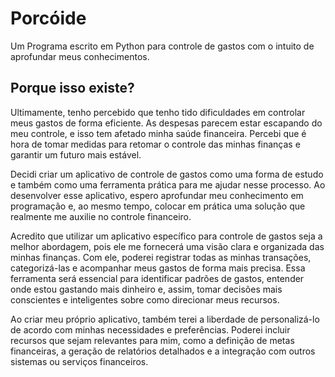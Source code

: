 # Porcóide
 Um Programa escrito em Python para controle de gastos com o intuito de aprofundar meus conhecimentos.
 
Porque isso existe?
-------------------------------
Ultimamente, tenho percebido que tenho tido dificuldades em controlar meus gastos de forma eficiente. As despesas parecem estar escapando do meu controle, e isso tem afetado minha saúde financeira. Percebi que é hora de tomar medidas para retomar o controle das minhas finanças e garantir um futuro mais estável.

Decidi criar um aplicativo de controle de gastos como uma forma de estudo e também como uma ferramenta prática para me ajudar nesse processo. Ao desenvolver esse aplicativo, espero aprofundar meu conhecimento em programação e, ao mesmo tempo, colocar em prática uma solução que realmente me auxilie no controle financeiro.

Acredito que utilizar um aplicativo específico para controle de gastos seja a melhor abordagem, pois ele me fornecerá uma visão clara e organizada das minhas finanças. Com ele, poderei registrar todas as minhas transações, categorizá-las e acompanhar meus gastos de forma mais precisa. Essa ferramenta será essencial para identificar padrões de gastos, entender onde estou gastando mais dinheiro e, assim, tomar decisões mais conscientes e inteligentes sobre como direcionar meus recursos.

Ao criar meu próprio aplicativo, também terei a liberdade de personalizá-lo de acordo com minhas necessidades e preferências. Poderei incluir recursos que sejam relevantes para mim, como a definição de metas financeiras, a geração de relatórios detalhados e a integração com outros sistemas ou serviços financeiros.
